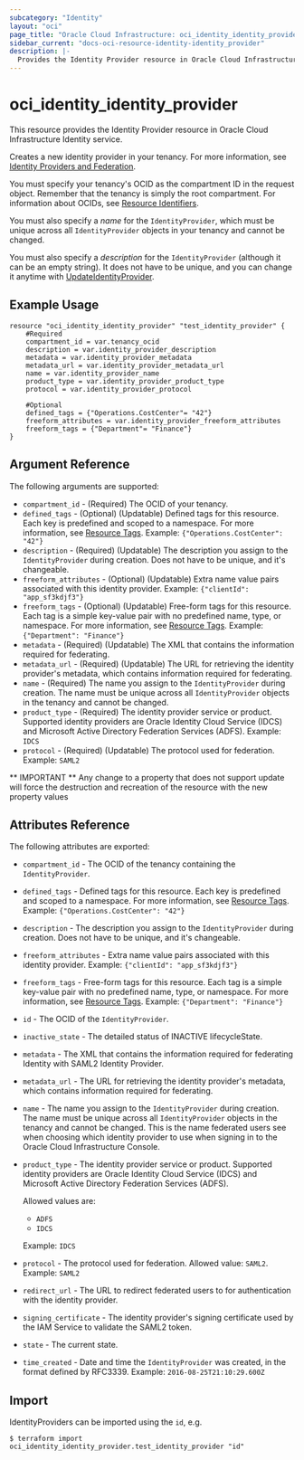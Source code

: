 ```yaml
---
subcategory: "Identity"
layout: "oci"
page_title: "Oracle Cloud Infrastructure: oci_identity_identity_provider"
sidebar_current: "docs-oci-resource-identity-identity_provider"
description: |-
  Provides the Identity Provider resource in Oracle Cloud Infrastructure Identity service
---
```


# oci_identity_identity_provider
This resource provides the Identity Provider resource in Oracle Cloud Infrastructure Identity service.

Creates a new identity provider in your tenancy. For more information, see
[Identity Providers and Federation](https://docs.cloud.oracle.com/iaas/Content/Identity/Concepts/federation.htm).

You must specify your tenancy's OCID as the compartment ID in the request object.
Remember that the tenancy is simply the root compartment. For information about
OCIDs, see [Resource Identifiers](https://docs.cloud.oracle.com/iaas/Content/General/Concepts/identifiers.htm).

You must also specify a *name* for the `IdentityProvider`, which must be unique
across all `IdentityProvider` objects in your tenancy and cannot be changed.

You must also specify a *description* for the `IdentityProvider` (although
it can be an empty string). It does not have to be unique, and you can change
it anytime with
[UpdateIdentityProvider](https://docs.cloud.oracle.com/iaas/api/#/en/identity/20160918/IdentityProvider/UpdateIdentityProvider).


## Example Usage

```hcl
resource "oci_identity_identity_provider" "test_identity_provider" {
	#Required
	compartment_id = var.tenancy_ocid
	description = var.identity_provider_description
	metadata = var.identity_provider_metadata
	metadata_url = var.identity_provider_metadata_url
	name = var.identity_provider_name
	product_type = var.identity_provider_product_type
	protocol = var.identity_provider_protocol

	#Optional
	defined_tags = {"Operations.CostCenter"= "42"}
	freeform_attributes = var.identity_provider_freeform_attributes
	freeform_tags = {"Department"= "Finance"}
}
```

## Argument Reference

The following arguments are supported:

* `compartment_id` - (Required) The OCID of your tenancy.
* `defined_tags` - (Optional) (Updatable) Defined tags for this resource. Each key is predefined and scoped to a namespace. For more information, see [Resource Tags](https://docs.cloud.oracle.com/iaas/Content/General/Concepts/resourcetags.htm). Example: `{"Operations.CostCenter": "42"}` 
* `description` - (Required) (Updatable) The description you assign to the `IdentityProvider` during creation. Does not have to be unique, and it's changeable. 
* `freeform_attributes` - (Optional) (Updatable) Extra name value pairs associated with this identity provider. Example: `{"clientId": "app_sf3kdjf3"}` 
* `freeform_tags` - (Optional) (Updatable) Free-form tags for this resource. Each tag is a simple key-value pair with no predefined name, type, or namespace. For more information, see [Resource Tags](https://docs.cloud.oracle.com/iaas/Content/General/Concepts/resourcetags.htm). Example: `{"Department": "Finance"}` 
* `metadata` - (Required) (Updatable) The XML that contains the information required for federating. 
* `metadata_url` - (Required) (Updatable) The URL for retrieving the identity provider's metadata, which contains information required for federating. 
* `name` - (Required) The name you assign to the `IdentityProvider` during creation. The name must be unique across all `IdentityProvider` objects in the tenancy and cannot be changed. 
* `product_type` - (Required) The identity provider service or product. Supported identity providers are Oracle Identity Cloud Service (IDCS) and Microsoft Active Directory Federation Services (ADFS).  Example: `IDCS` 
* `protocol` - (Required) (Updatable) The protocol used for federation.  Example: `SAML2` 


** IMPORTANT **
Any change to a property that does not support update will force the destruction and recreation of the resource with the new property values

## Attributes Reference

The following attributes are exported:

* `compartment_id` - The OCID of the tenancy containing the `IdentityProvider`.
* `defined_tags` - Defined tags for this resource. Each key is predefined and scoped to a namespace. For more information, see [Resource Tags](https://docs.cloud.oracle.com/iaas/Content/General/Concepts/resourcetags.htm). Example: `{"Operations.CostCenter": "42"}` 
* `description` - The description you assign to the `IdentityProvider` during creation. Does not have to be unique, and it's changeable. 
* `freeform_attributes` - Extra name value pairs associated with this identity provider. Example: `{"clientId": "app_sf3kdjf3"}` 
* `freeform_tags` - Free-form tags for this resource. Each tag is a simple key-value pair with no predefined name, type, or namespace. For more information, see [Resource Tags](https://docs.cloud.oracle.com/iaas/Content/General/Concepts/resourcetags.htm). Example: `{"Department": "Finance"}` 
* `id` - The OCID of the `IdentityProvider`.
* `inactive_state` - The detailed status of INACTIVE lifecycleState.
* `metadata` - The XML that contains the information required for federating Identity with SAML2 Identity Provider. 
* `metadata_url` - The URL for retrieving the identity provider's metadata, which contains information required for federating. 
* `name` - The name you assign to the `IdentityProvider` during creation. The name must be unique across all `IdentityProvider` objects in the tenancy and cannot be changed. This is the name federated users see when choosing which identity provider to use when signing in to the Oracle Cloud Infrastructure Console. 
* `product_type` - The identity provider service or product. Supported identity providers are Oracle Identity Cloud Service (IDCS) and Microsoft Active Directory Federation Services (ADFS).

	Allowed values are:
	* `ADFS`
	* `IDCS`

	Example: `IDCS` 
* `protocol` - The protocol used for federation. Allowed value: `SAML2`.  Example: `SAML2` 
* `redirect_url` - The URL to redirect federated users to for authentication with the identity provider. 
* `signing_certificate` - The identity provider's signing certificate used by the IAM Service to validate the SAML2 token. 
* `state` - The current state.
* `time_created` - Date and time the `IdentityProvider` was created, in the format defined by RFC3339.  Example: `2016-08-25T21:10:29.600Z` 

## Import

IdentityProviders can be imported using the `id`, e.g.

```
$ terraform import oci_identity_identity_provider.test_identity_provider "id"
```


